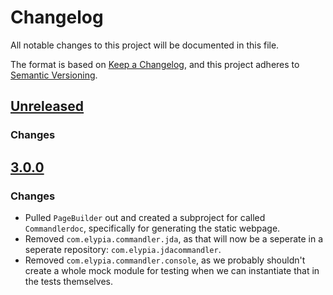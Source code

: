 # Changelog
All notable changes to this project will be documented in this file.

The format is based on [Keep a Changelog](https://keepachangelog.com/en/1.0.0/),
and this project adheres to [Semantic Versioning](https://semver.org/spec/v2.0.0.html).

## [Unreleased](https://gitlab.com/Elypia/Commandler/tree/dev)
### Changes

## [3.0.0]()
### Changes
- Pulled `PageBuilder` out and created a subproject for called `Commandlerdoc`, specifically for generating the static webpage.
- Removed `com.elypia.commandler.jda`, as that will now be a seperate in a seperate repository: `com.elypia.jdacommandler`.
- Removed `com.elypia.commandler.console`, as we probably shouldn't create a whole mock module for testing when we can instantiate that in the tests themselves.
